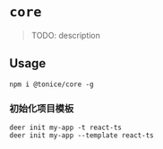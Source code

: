 # `core`

> TODO: description

## Usage

```
npm i @tonice/core -g
```


### 初始化项目模板
```
deer init my-app -t react-ts
deer init my-app --template react-ts
```
